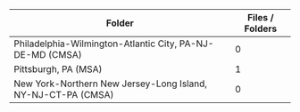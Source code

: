 | Folder                                                       |   Files / Folders |
|--------------------------------------------------------------|-------------------|
| Philadelphia-Wilmington-Atlantic City, PA-NJ-DE-MD (CMSA)    |                 0 |
| Pittsburgh, PA (MSA)                                         |                 1 |
| New York-Northern New Jersey-Long Island, NY-NJ-CT-PA (CMSA) |                 0 |